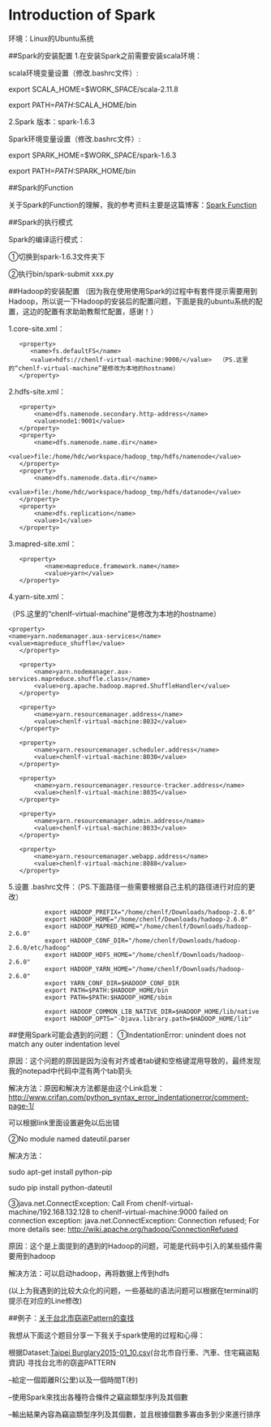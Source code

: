 # Introduction of Spark

环境：Linux的Ubuntu系统

##Spark的安装配置
1.在安装Spark之前需要安装scala环境：

scala环境变量设置（修改.bashrc文件）:

   export SCALA_HOME=$WORK_SPACE/scala-2.11.8
   
   export PATH=$PATH:$SCALA_HOME/bin
   
2.Spark 版本：spark-1.6.3

Spark环境变量设置（修改.bashrc文件）:

   export SPARK_HOME=$WORK_SPACE/spark-1.6.3
   
   export PATH=$PATH:$SPARK_HOME/bin
 
 
##Spark的Function
 
 
关于Spark的Function的理解，我的参考资料主要是这篇博客：[Spark Function](https://www.iteblog.com/archives/1396)

##Spark的执行模式

Spark的编译运行模式：

①切换到spark-1.6.3文件夹下

②执行bin/spark-submit xxx.py

##Hadoop的安装配置
（因为我在使用使用Spark的过程中有套件提示需要用到Hadoop，所以说一下Hadoop的安装后的配置问题，下面是我的ubuntu系统的配置，这边的配置有求助助教帮忙配置，感谢！）

1.core-site.xml：

       <property>
          <name>fs.defaultFS</name>
          <value>hdfs://chenlf-virtual-machine:9000/</value>  （PS.这里的“chenlf-virtual-machine”是修改为本地的hostname）
       </property>

2.hdfs-site.xml：

       <property>
           <name>dfs.namenode.secondary.http-address</name>
           <value>node1:9001</value>
       </property>
       <property>
           <name>dfs.namenode.name.dir</name>
           <value>file:/home/hdc/workspace/hadoop_tmp/hdfs/namenode</value>
       </property>
       <property>
           <name>dfs.namenode.data.dir</name>
           <value>file:/home/hdc/workspace/hadoop_tmp/hdfs/datanode</value>
       </property>
       <property>
           <name>dfs.replication</name>
           <value>1</value>
       </property>
    


          

3.mapred-site.xml：

       <property>
              <name>mapreduce.framework.name</name>
              <value>yarn</value>
       </property>

4.yarn-site.xml：

（PS.这里的“chenlf-virtual-machine”是修改为本地的hostname）

    <property>
    <name>yarn.nodemanager.aux-services</name>
    <value>mapreduce_shuffle</value>
       </property>

       <property>
           <name>yarn.nodemanager.aux-services.mapreduce.shuffle.class</name>
           <value>org.apache.hadoop.mapred.ShuffleHandler</value>
       </property>

       <property>
           <name>yarn.resourcemanager.address</name>
           <value>chenlf-virtual-machine:8032</value>
       </property>

       <property>
           <name>yarn.resourcemanager.scheduler.address</name>
           <value>chenlf-virtual-machine:8030</value>
       </property>

       <property>
           <name>yarn.resourcemanager.resource-tracker.address</name>
           <value>chenlf-virtual-machine:8035</value>
       </property>

       <property>
           <name>yarn.resourcemanager.admin.address</name>
           <value>chenlf-virtual-machine:8033</value>
       </property>

       <property>
           <name>yarn.resourcemanager.webapp.address</name>
           <value>chenlf-virtual-machine:8088</value>
       </property>
              
 5.设置 .bashrc文件：（PS.下面路径一些需要根据自己主机的路径进行对应的更改）
 
              export HADOOP_PREFIX="/home/chenlf/Downloads/hadoop-2.6.0"
              export HADOOP_HOME="/home/chenlf/Downloads/hadoop-2.6.0"
              export HADOOP_MAPRED_HOME="/home/chenlf/Downloads/hadoop-2.6.0"
              export HADOOP_CONF_DIR="/home/chenlf/Downloads/hadoop-2.6.0/etc/hadoop"
              export HADOOP_HDFS_HOME="/home/chenlf/Downloads/hadoop-2.6.0"
              export HADOOP_YARN_HOME="/home/chenlf/Downloads/hadoop-2.6.0"
              export YARN_CONF_DIR=$HADOOP_CONF_DIR
              export PATH=$PATH:$HADOOP_HOME/bin
              export PATH=$PATH:$HADOOP_HOME/sbin

              export HADOOP_COMMON_LIB_NATIVE_DIR=$HADOOP_HOME/lib/native
              export HADOOP_OPTS="-Djava.library.path=$HADOOP_HOME/lib"
         
         
##使用Spark可能会遇到的问题：
 ①IndentationError: unindent does not match any outer indentation level
 
   原因：这个问题的原因是因为没有对齐或者tab键和空格键混用导致的，最终发现我的notepad中代码中混有两个tab箭头
   
   解决方法：原因和解决方法都是由这个Link启发：http://www.crifan.com/python_syntax_error_indentationerror/comment-page-1/
   
   可以根据link里面设置避免以后出错
                          
 ②No module named dateutil.parser
 
   解决方法：
   
   sudo apt-get install python-pip 
   
   sudo pip install python-dateutil
   

  
 ③java.net.ConnectException: Call From chenlf-virtual-machine/192.168.132.128 to chenlf-virtual-machine:9000 failed on connection exception: java.net.ConnectException: Connection refused; For more details see:  http://wiki.apache.org/hadoop/ConnectionRefused
 
原因：这个是上面提到的遇到的Hadoop的问题，可能是代码中引入的某些插件需要用到hadoop

解决方法：可以启动hadoop，再将数据上传到hdfs
  
  
  
  (以上为我遇到的比较大众化的问题，一些基础的语法问题可以根据在terminal的提示在对应的Line修改)
         
         
##例子：[关于台北市窃盗Pattern的查找](https://github.com/chenlifeng/F74058011_HW_Introduction-of-Spark/tree/master/Spark)
 
 
 
我想从下面这个题目分享一下我关于spark使用的过程和心得：

根据Dataset:[Taipei Burglary2015-01_10.csv](https://drive.google.com/open?id=0ByW2ffFcRkFgOVc1RHFEa0dLTUk)(台北市自行車、汽車、住宅竊盜點資訊)
寻找台北市的窃盗PATTERN

–給定一個距離R(公里)以及一個時間T(秒)   
   
–使用Spark來找出各種符合條件之竊盜類型序列及其個數  
   
–輸出結果內容為竊盜類型序列及其個數，並且根據個數多寡由多到少來進行排序
    




                  
 
     
 
 
     
